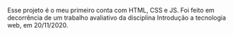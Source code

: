 Esse projeto é o meu primeiro conta com HTML, CSS e JS. Foi feito em decorrência de um trabalho avaliativo da disciplina 
Introdução a tecnologia web, em 20/11/2020. 